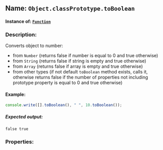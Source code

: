 ## Name: `Object.classPrototype.toBoolean`

#### Instance of: [`Function`](Function.md)

### Description:

Converts object to number:
- from `Number` (returns false if number is equal to 
  0 and true otherwise)
- from `String` (returns false if string is empty and 
  true otherwise)
- from `Array` (returns false if array is empty and 
  true otherwise)
- from other types (if not default `toBoolean` method 
  exists, calls it, otherwise returns false if the number 
  of properties not including prototype property is 
  equal to 0 and true otherwise)

#### Example:

```js
console.write([].toBoolean(), " ", 10.toBoolean());
```

##### Expected output:

```
false true
```

### Properties:



